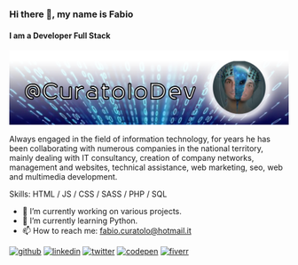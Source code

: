 ### Hi there 👋, my name is Fabio
#### I am a Developer Full Stack
![I am a Developer Full Stack](https://github.com/FabioRealDeveloper/FabioRealDeveloper/blob/master/readme_banner.png)

Always engaged in the field of information technology, for years he has been collaborating with numerous companies in the national territory, mainly dealing with IT consultancy, creation of company networks, management and websites, technical assistance, web marketing, seo, web and multimedia development.

Skills: HTML / JS / CSS / SASS / PHP / SQL

- 🔭 I’m currently working on various projects. 
- 🌱 I’m currently learning Python. 
- 📫 How to reach me: fabio.curatolo@hotmail.it 


[<img src='https://cdn.jsdelivr.net/npm/simple-icons@3.0.1/icons/github.svg' alt='github' height='40'>](https://github.com/FabioRealDeveloper)  [<img src='https://cdn.jsdelivr.net/npm/simple-icons@3.0.1/icons/linkedin.svg' alt='linkedin' height='40'>](https://www.linkedin.com/in/fabio-curatolo/)  [<img src='https://cdn.jsdelivr.net/npm/simple-icons@3.0.1/icons/twitter.svg' alt='twitter' height='40'>](https://twitter.com/@CuratoloDev)  [<img src='https://cdn.jsdelivr.net/npm/simple-icons@3.0.1/icons/codepen.svg' alt='codepen' height='40'>](https://codepen.io/InPHIngardo)  [<img src='https://cdn.jsdelivr.net/npm/simple-icons@3.0.1/icons/fiverr.svg' alt='fiverr' height='40'>](https://www.fiverr.com/fabiodev)  
